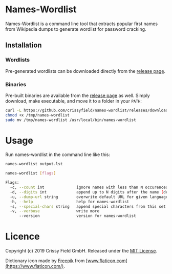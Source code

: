 # Names-Wordlist
Names-Wordlist is a command line tool that extracts popular first names from Wikipedia dumps to generate wordlist for password cracking.

## Installation

### Wordlists

Pre-generated wordlists can be downloaded directly from the
[release page](https://github.com/crissyfield/names-wordlist/releases/latest).

### Binaries

Pre-built binaries are available from the
[release page](https://github.com/crissyfield/names-wordlist/releases/latest) as well. Simply download, make
executable, and move it to a folder in your `PATH`:

```bash
curl -L https://github.com/crissyfield/names-wordlist/releases/download/v1.0.0/names-wordlist-`uname -s`-`uname -m` >/tmp/names-wordlist
chmod +x /tmp/names-wordlist
sudo mv /tmp/names-wordlist /usr/local/bin/names-wordlist
```
# Usage

Run names-wordlist in the command line like this:
```bash
names-wordlist output.lst

names-wordlist [flags]

Flags:
  -c, --count int              ignore names with less than N occurences (default 1)
  -d, --digits int             append up to N digits after the name (default 4)
  -u, --dump-url string        overwrite default URL for given language
  -h, --help                   help for names-wordlist
  -s, --special-chars string   append special characters from this set (default "!$@_")
  -v, --verbose                write more
      --version                version for names-wordlist
```
# Licence
Copyright (c) 2019 Crissy Field GmbH. Released under the
[MIT License](https://github.com/crissyfield/names-wordlist/blob/master/LICENSE).

Dictionary icon made by [Freepik](https://www.flaticon.com/authors/freepik) from
[www.flaticon.com](https://www.flaticon.com/).
